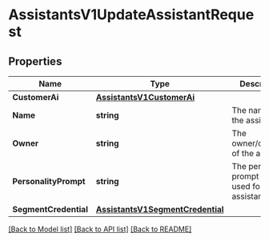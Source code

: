 # AssistantsV1UpdateAssistantRequest

## Properties

Name | Type | Description | Notes
------------ | ------------- | ------------- | -------------
**CustomerAi** | [**AssistantsV1CustomerAi**](AssistantsV1CustomerAi.md) |  |[optional] 
**Name** | **string** | The name of the assistant. |[optional] 
**Owner** | **string** | The owner/company of the assistant. |[optional] 
**PersonalityPrompt** | **string** | The personality prompt to be used for assistant. |[optional] 
**SegmentCredential** | [**AssistantsV1SegmentCredential**](AssistantsV1SegmentCredential.md) |  |[optional] 

[[Back to Model list]](../README.md#documentation-for-models) [[Back to API list]](../README.md#documentation-for-api-endpoints) [[Back to README]](../README.md)


